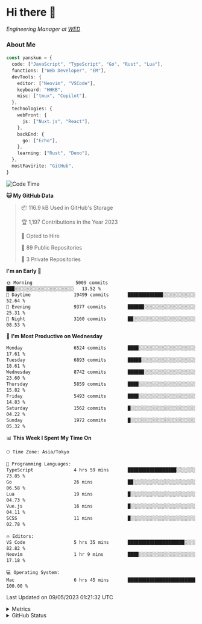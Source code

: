 # Hi there&nbsp;:wave:

<!-- ![Alt text](https://spotify-recently-played-readme.vercel.app/api?user=31kynbuubkiu3r4qh4hjuaglhfay) -->

_Engineering Manager at [WED](https://github.com/wedinc)_

### About Me

```ts
const yanskun = {
  code: ["JavaScript", "TypeScript", "Go", "Rust", "Lua"],
  functions: ["Web Developer", "EM"],
  devTools: {
    editor: ["Neovim", "VSCode"],
    keyboard: "HHKB",
    misc: ["tmux", "Copilot"],
  },
  technologies: {
    webFront: {
      js: ["Nuxt.js", "React"],
    },
    backEnd: {
      go: ["Echo"],
    },
    learning: ["Rust", "Deno"],
  },
  mostFavirite: "GitHub",
}
```

<!--START_SECTION:waka-->
![Code Time](http://img.shields.io/badge/Code%20Time-296%20hrs%2034%20mins-blue)

**🐱 My GitHub Data** 

> 📦 116.9 kB Used in GitHub's Storage 
 > 
> 🏆 1,197 Contributions in the Year 2023
 > 
> 💼 Opted to Hire
 > 
> 📜 89 Public Repositories 
 > 
> 🔑 3 Private Repositories 
 > 
**I'm an Early 🐤** 

```text
🌞 Morning                5009 commits        ███░░░░░░░░░░░░░░░░░░░░░░   13.52 % 
🌆 Daytime                19499 commits       █████████████░░░░░░░░░░░░   52.64 % 
🌃 Evening                9377 commits        ██████░░░░░░░░░░░░░░░░░░░   25.31 % 
🌙 Night                  3160 commits        ██░░░░░░░░░░░░░░░░░░░░░░░   08.53 % 
```
📅 **I'm Most Productive on Wednesday** 

```text
Monday                   6524 commits        ████░░░░░░░░░░░░░░░░░░░░░   17.61 % 
Tuesday                  6893 commits        █████░░░░░░░░░░░░░░░░░░░░   18.61 % 
Wednesday                8742 commits        ██████░░░░░░░░░░░░░░░░░░░   23.60 % 
Thursday                 5859 commits        ████░░░░░░░░░░░░░░░░░░░░░   15.82 % 
Friday                   5493 commits        ████░░░░░░░░░░░░░░░░░░░░░   14.83 % 
Saturday                 1562 commits        █░░░░░░░░░░░░░░░░░░░░░░░░   04.22 % 
Sunday                   1972 commits        █░░░░░░░░░░░░░░░░░░░░░░░░   05.32 % 
```


📊 **This Week I Spent My Time On** 

```text
🕑︎ Time Zone: Asia/Tokyo

💬 Programming Languages: 
TypeScript               4 hrs 59 mins       ██████████████████░░░░░░░   73.85 % 
Go                       26 mins             ██░░░░░░░░░░░░░░░░░░░░░░░   06.58 % 
Lua                      19 mins             █░░░░░░░░░░░░░░░░░░░░░░░░   04.73 % 
Vue.js                   16 mins             █░░░░░░░░░░░░░░░░░░░░░░░░   04.11 % 
SCSS                     11 mins             █░░░░░░░░░░░░░░░░░░░░░░░░   02.78 % 

🔥 Editors: 
VS Code                  5 hrs 35 mins       █████████████████████░░░░   82.82 % 
Neovim                   1 hr 9 mins         ████░░░░░░░░░░░░░░░░░░░░░   17.18 % 

💻 Operating System: 
Mac                      6 hrs 45 mins       █████████████████████████   100.00 % 
```


 Last Updated on 09/05/2023 01:21:32 UTC
<!--END_SECTION:waka-->

<details>
  <summary>Metrics</summary>
  <img src="https://github.com/yanskun/yanskun/blob/main/github-metrics.svg" alt="Metrics">
</details>

<details>
  <summary>GitHub Status</summary>
  <picture>
    <source media="(prefers-color-scheme: dark)" srcset="https://raw.githubusercontent.com/yanskun/yanskun/master/profile-summary-card-output/nord_dark/0-profile-details.svg">
   <img src="https://raw.githubusercontent.com/yanskun/yanskun/master/profile-summary-card-output/default/0-profile-details.svg">
  </picture>
  <br>
  <picture>
    <source media="(prefers-color-scheme: dark)" srcset="https://raw.githubusercontent.com/yanskun/yanskun/master/profile-summary-card-output/nord_dark/1-repos-per-language.svg">
   <img src="https://raw.githubusercontent.com/yanskun/yanskun/master/profile-summary-card-output/default/1-repos-per-language.svg">
  </picture>
  <picture>
    <source media="(prefers-color-scheme: dark)" srcset="https://raw.githubusercontent.com/yanskun/yanskun/master/profile-summary-card-output/nord_dark/2-most-commit-language.svg">
   <img src="https://raw.githubusercontent.com/yanskun/yanskun/master/profile-summary-card-output/default/2-most-commit-language.svg">
  </picture>
  <br>
  <picture>
    <source media="(prefers-color-scheme: dark)" srcset="https://raw.githubusercontent.com/yanskun/yanskun/master/profile-summary-card-output/nord_dark/3-stats.svg">
   <img src="https://raw.githubusercontent.com/yanskun/yanskun/master/profile-summary-card-output/default/3-stats.svg">
  </picture>
  <picture>
    <source media="(prefers-color-scheme: dark)" srcset="https://raw.githubusercontent.com/yanskun/yanskun/master/profile-summary-card-output/nord_dark/4-productive-time.svg">
   <img src="https://raw.githubusercontent.com/yanskun/yanskun/master/profile-summary-card-output/default/4-productive-time.svg">
  </picture>
</details>
